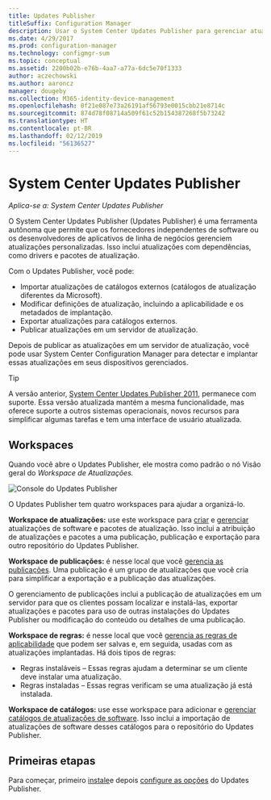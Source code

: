 ```yaml
---
title: Updates Publisher
titleSuffix: Configuration Manager
description: Usar o System Center Updates Publisher para gerenciar atualizações personalizadas
ms.date: 4/29/2017
ms.prod: configuration-manager
ms.technology: configmgr-sum
ms.topic: conceptual
ms.assetid: 2200b02b-e76b-4aa7-a77a-6dc5e70f1333
author: aczechowski
ms.author: aaroncz
manager: dougeby
ms.collection: M365-identity-device-management
ms.openlocfilehash: 0f21e087e73a26191af56793e0015cbb21e8714c
ms.sourcegitcommit: 874d78f08714a509f61c52b154387268f5b73242
ms.translationtype: HT
ms.contentlocale: pt-BR
ms.lasthandoff: 02/12/2019
ms.locfileid: "56136527"
---
```

# <a name="system-center-updates-publisher"></a>System Center Updates Publisher

*Aplica-se a: System Center Updates Publisher*

O System Center Updates Publisher (Updates Publisher) é uma ferramenta autônoma que permite que os fornecedores independentes de software ou os desenvolvedores de aplicativos de linha de negócios gerenciem atualizações personalizadas. Isso inclui atualizações com dependências, como drivers e pacotes de atualização.

Com o Updates Publisher, você pode:

-   Importar atualizações de catálogos externos (catálogos de atualização diferentes da Microsoft).
-   Modificar definições de atualização, incluindo a aplicabilidade e os metadados de implantação.
-   Exportar atualizações para catálogos externos.
-   Publicar atualizações em um servidor de atualização.

Depois de publicar as atualizações em um servidor de atualização, você pode usar System Center Configuration Manager para detectar e implantar essas atualizações em seus dispositivos gerenciados.

> [!TIP]  
> A versão anterior, [System Center Updates Publisher 2011](http://go.microsoft.com/fwlink/?LinkId=848111), permanece com suporte. Essa versão atualizada mantém a mesma funcionalidade, mas oferece suporte a outros sistemas operacionais, novos recursos para simplificar algumas tarefas e tem uma interface de usuário atualizada.

## <a name="workspaces"></a>Workspaces
Quando você abre o Updates Publisher, ele mostra como padrão o nó Visão geral do *Workspace de Atualizações.*

![Console do Updates Publisher](media/console1.png)   


O Updates Publisher tem quatro workspaces para ajudar a organizá-lo.


**Workspace de atualizações:** use este workspace para [criar](/sccm/sum/tools/create-updates-with-updates-publisher) e [gerenciar](/sccm/sum/tools/manage-updates-with-updates-publisher) atualizações de software e pacotes de atualização. Isso inclui a atribuição de atualizações e pacotes a uma publicação, publicação e exportação para outro repositório do Updates Publisher.

**Workspace de publicações:** é nesse local que você [gerencia as publicações](/sccm/sum/tools/updates-publisher-publications). Uma publicação é um grupo de atualizações que você cria para simplificar a exportação e a publicação das atualizações.

O gerenciamento de publicações inclui a publicação de atualizações em um servidor para que os clientes possam localizar e instalá-las, exportar atualizações e pacotes para uso de outras instalações do Updates Publisher ou modificação do conteúdo ou detalhes de uma publicação.



**Workspace de regras:** é nesse local que você [gerencia as regras de aplicabilidade](/sccm/sum/tools/updates-publisher-applicability-rules) que podem ser salvas e, em seguida, usadas com as atualizações implantadas. Há dois tipos de regras:

-   Regras instaláveis – Essas regras ajudam a determinar se um cliente deve instalar uma atualização.
-   Regras instaladas – Essas regras verificam se uma atualização já está instalada.

**Workspace de catálogos:** use esse workspace para adicionar e [gerenciar catálogos de atualizações de software](/sccm/sum/tools/updates-publisher-catalogs). Isso inclui a importação de atualizações de software desses catálogos para o repositório do Updates Publisher.
## <a name="first-steps"></a>Primeiras etapas
Para começar, primeiro [instale](/sccm/sum/tools/install-updates-publisher)e depois [configure as opções](/sccm/sum/tools/updates-publisher-options) do Updates Publisher.
